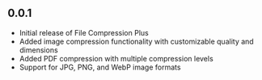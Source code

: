 ## 0.0.1

* Initial release of File Compression Plus
* Added image compression functionality with customizable quality and dimensions
* Added PDF compression with multiple compression levels
* Support for JPG, PNG, and WebP image formats
